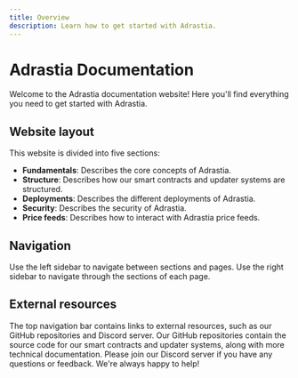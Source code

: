 ```yaml
---
title: Overview
description: Learn how to get started with Adrastia.
---
```


# Adrastia Documentation

Welcome to the Adrastia documentation website! Here you'll find everything you need to get started with Adrastia.

## Website layout

This website is divided into five sections:
- **Fundamentals**: Describes the core concepts of Adrastia.
- **Structure**: Describes how our smart contracts and updater systems are structured.
- **Deployments**: Describes the different deployments of Adrastia.
- **Security**: Describes the security of Adrastia.
- **Price feeds**: Describes how to interact with Adrastia price feeds.

## Navigation

Use the left sidebar to navigate between sections and pages. Use the right sidebar to navigate through the sections of each page.

## External resources

The top navigation bar contains links to external resources, such as our GitHub repositories and Discord server. Our GitHub repositories contain the source code for our smart contracts and updater systems, along with more technical documentation. Please join our Discord server if you have any questions or feedback. We're always happy to help!